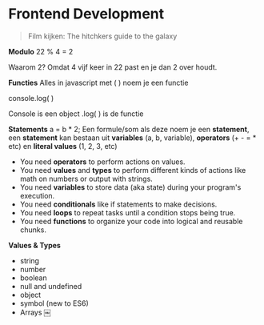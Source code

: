 # Frontend Development

> Film kijken: The hitchkers guide to the galaxy

**Modulo**
22 % 4 = 2

Waarom 2? Omdat 4 vijf keer in 22 past en je dan 2 over houdt.

**Functies**
Alles in javascript met ( ) noem je een functie


console.log( )

Console is een object
.log( ) is de functie



**Statements**
a = b * 2;
Een formule/som als deze noem je een __statement__, een __statement__ kan bestaan uit __variables__ (a, b, variable), __operators__ (+ - = * etc) en __literal values__ (1, 2, 3, etc)

* You need __operators__ to perform actions on values.
* You need __values__ and __types__ to perform different kinds of actions like math on numbers or output with strings.
* You need __variables__ to store data (aka state) during your program's execution.
* You need __conditionals__ like if statements to make decisions.
* You need __loops__ to repeat tasks until a condition stops being true.
* You need __functions__ to organize your code into logical and reusable chunks.


**Values & Types**
* string
* number
* boolean
* null and undefined
* object
* symbol (new to ES6)
* Arrays
￼

